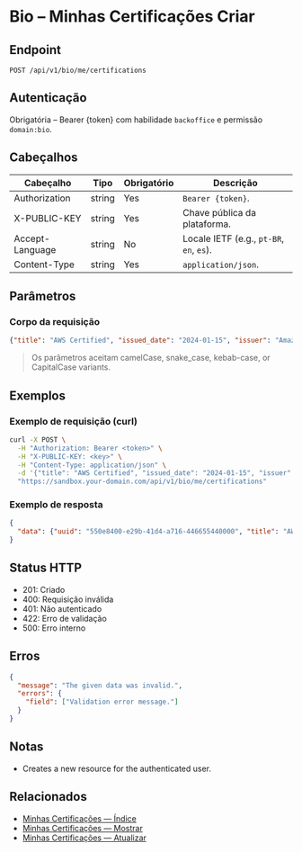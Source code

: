 # Bio – Minhas Certificações Criar

## Endpoint

```
POST /api/v1/bio/me/certifications
```

## Autenticação

Obrigatória – Bearer {token} com habilidade `backoffice` e permissão `domain:bio`.

## Cabeçalhos

| Cabeçalho           | Tipo   | Obrigatório | Descrição |
| ---------------- | ------ | -------- | ----------- |
| Authorization    | string | Yes      | `Bearer {token}`. |
| X-PUBLIC-KEY     | string | Yes      | Chave pública da plataforma. |
| Accept-Language  | string | No       | Locale IETF (e.g., `pt-BR`, `en`, `es`). |
| Content-Type     | string | Yes      | `application/json`. |

## Parâmetros

### Corpo da requisição

```json
{"title": "AWS Certified", "issued_date": "2024-01-15", "issuer": "Amazon"}
```

> Os parâmetros aceitam camelCase, snake_case, kebab-case, or CapitalCase variants.

## Exemplos

### Exemplo de requisição (curl)

```bash
curl -X POST \
  -H "Authorization: Bearer <token>" \
  -H "X-PUBLIC-KEY: <key>" \
  -H "Content-Type: application/json" \
  -d '{"title": "AWS Certified", "issued_date": "2024-01-15", "issuer": "Amazon"}' \
  "https://sandbox.your-domain.com/api/v1/bio/me/certifications"
```

### Exemplo de resposta

```json
{
  "data": {"uuid": "550e8400-e29b-41d4-a716-446655440000", "title": "AWS Certified"}
}
```

## Status HTTP

- 201: Criado
- 400: Requisição inválida
- 401: Não autenticado
- 422: Erro de validação
- 500: Erro interno

## Erros

```json
{
  "message": "The given data was invalid.",
  "errors": {
    "field": ["Validation error message."]
  }
}
```

## Notas

- Creates a new resource for the authenticated user.

## Relacionados

- [Minhas Certificações — Índice](MyCertificationsÍndice.md)
- [Minhas Certificações — Mostrar](MyCertificationsMostrar.md)
- [Minhas Certificações — Atualizar](MyCertificationsAtualizar.md)
